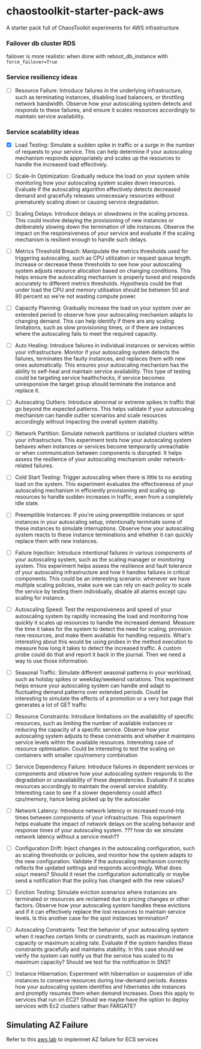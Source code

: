 # chaostoolkit-starter-pack-aws
A starter pack full of ChaosToolkit experiments for AWS infrastructure

### Failover db cluster RDS

failover is more realistic when done with reboot_db_instance with `force_failover=True`

### Service resiliency ideas

- [ ] Resource Failure: Introduce failures in the underlying infrastructure, such as terminating instances, disabling load balancers, or throttling network bandwidth. Observe how your autoscaling system detects and responds to these failures, and ensure it scales resources accordingly to maintain service availability.

### Service scalability ideas
- [x] Load Testing: Simulate a sudden spike in traffic or a surge in the number of requests to your service. This can help determine if your autoscaling mechanism responds appropriately and scales up the resources to handle the increased load effectively.

- [ ] Scale-In Optimization: Gradually reduce the load on your system while monitoring how your autoscaling system scales down resources. Evaluate if the autoscaling algorithm effectively detects decreased demand and gracefully releases unnecessary resources without prematurely scaling down or causing service degradation.

- [ ] Scaling Delays: Introduce delays or slowdowns in the scaling process. This could involve delaying the provisioning of new instances or deliberately slowing down the termination of idle instances. Observe the impact on the responsiveness of your service and evaluate if the scaling mechanism is resilient enough to handle such delays.

- [ ] Metrics Threshold Breach: Manipulate the metrics thresholds used for triggering autoscaling, such as CPU utilization or request queue length. Increase or decrease these thresholds to see how your autoscaling system adjusts resource allocation based on changing conditions. This helps ensure the autoscaling mechanism is properly tuned and responds accurately to different metrics thresholds.
    Hypothesis could be that under load the CPU and memory utilisation should be between 50 and 80 percent so we're not wasting compute power.

- [ ] Capacity Planning: Gradually increase the load on your system over an extended period to observe how your autoscaling mechanism adapts to changing demand. This can help identify if there are any scaling limitations, such as slow provisioning times, or if there are instances where the autoscaling fails to meet the required capacity.

- [ ] Auto Healing: Introduce failures in individual instances or services within your infrastructure. Monitor if your autoscaling system detects the failures, terminates the faulty instances, and replaces them with new ones automatically. This ensures your autoscaling mechanism has the ability to self-heal and maintain service availability.
    This type of testing could be targeting service healthchecks, if service becomes unresponsive the target group should terminate the instance and replace it.

- [ ] Autoscaling Outliers: Introduce abnormal or extreme spikes in traffic that go beyond the expected patterns. This helps validate if your autoscaling mechanism can handle outlier scenarios and scale resources accordingly without impacting the overall system stability.

- [ ] Network Partition: Simulate network partitions or isolated clusters within your infrastructure. This experiment tests how your autoscaling system behaves when instances or services become temporarily unreachable or when communication between components is disrupted. It helps assess the resilience of your autoscaling mechanism under network-related failures.

- [ ] Cold Start Testing: Trigger autoscaling when there is little to no existing load on the system. This experiment evaluates the effectiveness of your autoscaling mechanism in efficiently provisioning and scaling up resources to handle sudden increases in traffic, even from a completely idle state.

- [ ] Preemptible Instances: If you're using preemptible instances or spot instances in your autoscaling setup, intentionally terminate some of these instances to simulate interruptions. Observe how your autoscaling system reacts to these instance terminations and whether it can quickly replace them with new instances.

- [ ] Failure Injection: Introduce intentional failures in various components of your autoscaling system, such as the scaling manager or monitoring system. This experiment helps assess the resilience and fault tolerance of your autoscaling infrastructure and how it handles failures in critical components.
    This could be an interesting scenario: whenever we have multiple scaling policies, make sure we can rely on each policy to scale the service by testing them individually, disable all alarms except cpu scaling for instance.

- [ ] Autoscaling Speed: Test the responsiveness and speed of your autoscaling system by rapidly increasing the load and monitoring how quickly it scales up resources to handle the increased demand. Measure the time it takes for the system to detect the need for scaling, provision new resources, and make them available for handling requests.
    What's interesting about this would be using probes in the method execution to measure how long it takes to detect the increased traffic. A custom probe could do that and report it back in the journal. Then we need a way to use those information.

- [ ] Seasonal Traffic: Simulate different seasonal patterns in your workload, such as holiday spikes or weekday/weekend variations. This experiment helps ensure your autoscaling system can handle and adapt to fluctuating demand patterns over extended periods.
    Could be interesting to simulate the effects of a promotion or a very hot page that generates a lot of GET traffic

- [ ] Resource Constraints: Introduce limitations on the availability of specific resources, such as limiting the number of available instances or reducing the capacity of a specific service. Observe how your autoscaling system adjusts to these constraints and whether it maintains service levels within the available resources.
    Interesting case of resource optimisation. Could be interesting to test the scaling on containers with smaller cpu/memory combination

- [ ] Service Dependency Failure: Introduce failures in dependent services or components and observe how your autoscaling system responds to the degradation or unavailability of these dependencies. Evaluate if it scales resources accordingly to maintain the overall service stability.
    Interesting case to see if a slower dependency could affect cpu/memory, hance being picked up by the autoscaler

- [ ] Network Latency: Introduce network latency or increased round-trip times between components of your infrastructure. This experiment helps evaluate the impact of network delays on the scaling behavior and response times of your autoscaling system.
    ??? how do we simulate network latency without a service mesh??

- [ ] Configuration Drift: Inject changes in the autoscaling configuration, such as scaling thresholds or policies, and monitor how the system adapts to the new configuration. Validate if the autoscaling mechanism correctly reflects the updated settings and responds accordingly.
    What does `adapt` means? Should it reset the configuration automatically or maybe send a notification that the policy has changed with the new values?

- [ ] Eviction Testing: Simulate eviction scenarios where instances are terminated or resources are reclaimed due to pricing changes or other factors. Observe how your autoscaling system handles these evictions and if it can effectively replace the lost resources to maintain service levels.
    Is this another case for the spot instances termination?

- [ ] Autoscaling Constraints: Test the behavior of your autoscaling system when it reaches certain limits or constraints, such as maximum instance capacity or maximum scaling rate. Evaluate if the system handles these constraints gracefully and maintains stability.
    In this case should we verify the system can notify us that the service has scaled to its maximum capacity? Should we test for the notification in SNS?

- [ ] Instance Hibernation: Experiment with hibernation or suspension of idle instances to conserve resources during low-demand periods. Assess how your autoscaling system identifies and hibernates idle instances and promptly resumes them when demand increases.
    Does this apply to services that run on EC2? Should we maybe have the option to deploy services with Ec2 clusters rather than FARGATE?

## Simulating AZ Failure

Refer to this [aws lab](https://catalog.us-east-1.prod.workshops.aws/workshops/5fc0039f-9f15-47f8-aff0-09dc7b1779ee/en-US/030-basic-content/090-scenarios/010-simulating-az-issues/020-impact-ec2-asg) to implemnet AZ failure for ECS services
